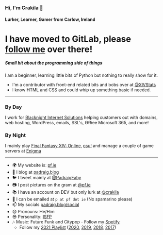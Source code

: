 ### Hi, I'm Crakila 👋
#### Lurker, Learner, Gamer from Carlow, Ireland

# I have moved to GitLab, please [follow me](https://gitlab.com/crakila) over there!

##### Small bit about the programming side of things
I am a beginner, learning little bits of Python but nothing to really show for it. 

* I'm a contributor with front-end related bits and bobs over at [@XIVStats](https://github.com/XIVStats)
* I know HTML and CSS and could whip up something basic if needed.

---

### By Day
I work for [Blacknight Internet Solutions](https://blacknight.com) helping customers out with domains, web hosting, WordPress, emails, SSL's, ~~Office~~ Microsoft 365, and more!

### By Night
I mainly play [Final Fantasy XIV: Online](https://eu.finalfantasyxiv.com), [osu!](https://osu.ppy.sh/u/61804) and manage a couple of game servers at [Enigma](https://enigma.gg)

---

- 🌍 My website is: [pf.ie](https://pf.ie)
- 📰 I blog at [padraig.blog](https://padraig.blog)
- 🐦 I tweet mainly at [@PadraigFahy](https://twitter.com/padraigfahy)
- 📷 I post pictures on the gram at [@pf.ie](https://instagram.com/pf.ie)
- 📚 I have an account on DEV but only lurk at [@crakila](https://dev.to/crakila)
- 📧 I can be emailed at `p at pf dot ie` (No spamarino please)
- 📫 My socials [padraig.blog/social](https://padraig.blog/social)
- 😄 Pronouns: He/Him
- 😎 Personality: [ISFP](https://www.16personalities.com/isfp-personality)
- 🎶 Music: Future Funk and Citypop - Follow my [Spotify](https://open.spotify.com/user/1155669316) 
    - Follow my [2021 Playlist](https://open.spotify.com/playlist/3ASiI55whFP0aEOSVSjGK6) ([2020](https://open.spotify.com/playlist/3CJuEQjXEO7fFILJx9RM35), [2019](https://open.spotify.com/playlist/4Xz7YpxPqmkqOkv6Leh2TV), [2018](https://open.spotify.com/playlist/1IhDLDVor8cHVo0YHXClja), [2017](https://open.spotify.com/playlist/4XFHMrid67f5RhYbzmSOlR))
